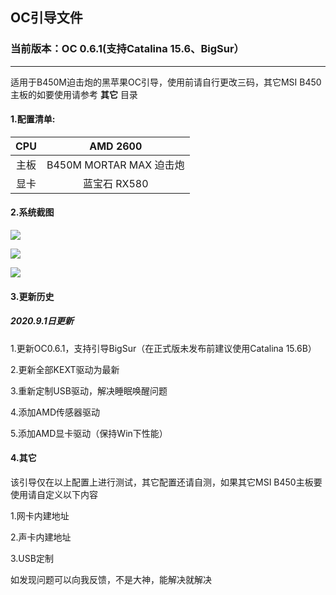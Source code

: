## OC引导文件

### 当前版本：OC 0.6.1(支持Catalina 15.6、BigSur）
----------------------

适用于B450M迫击炮的黑苹果OC引导，使用前请自行更改三码，其它MSI B450主板的如要使用请参考 **其它** 目录

#### 1.配置清单:

| CPU | AMD 2600 |
| :----: | :------: |
| 主板 | B450M MORTAR MAX 迫击炮 |
| 显卡 | 蓝宝石 RX580 |

#### 2.系统截图

![](https://cloud189-shzh-person.oos-gdsz.ctyunapi.cn/e8a25b45-aaba-4941-9258-992399409537.jpg?response-content-disposition=attachment%3Bfilename%3D%221.jpg%22&x-amz-CLIENTNETWORK=UNKNOWN&x-amz-CLOUDTYPEIN=PERSON&x-amz-limit=rate%3D10240%2Cconcurrency%3D20&x-amz-CLIENTTYPEIN=UNKNOWN&Signature=KoAK5qsbzuR/yb0GQd8Jv7bRaXk%3D&AWSAccessKeyId=18bd696e8df5d7a48893&Expires=1599026438&x-amz-FSIZE=36470&x-amz-UID=0&x-amz-UFID=71410211338591613)



![](https://cloud189-shzh-person.oos-gdsz.ctyunapi.cn/336a9e67-c5e2-4808-a3f3-1353f1d6ec0c.png?response-content-disposition=attachment%3Bfilename%3D%222.png%22&x-amz-CLIENTNETWORK=UNKNOWN&x-amz-CLOUDTYPEIN=PERSON&x-amz-limit=rate%3D10240%2Cconcurrency%3D20&x-amz-CLIENTTYPEIN=UNKNOWN&Signature=fpdDNpg7m9GIzX8B/1MSyt0i69A%3D&AWSAccessKeyId=18bd696e8df5d7a48893&Expires=1599026529&x-amz-FSIZE=64609&x-amz-UID=0&x-amz-UFID=71425211338747548)



![](https://cloud189-shzh-person.oos-gdsz.ctyunapi.cn/3f2a834d-fb5e-4a4b-be58-a6c036bb95b1.jpg?response-content-disposition=attachment%3Bfilename%3D%223.jpg%22&x-amz-CLIENTNETWORK=UNKNOWN&x-amz-CLOUDTYPEIN=PERSON&x-amz-limit=rate%3D10240%2Cconcurrency%3D20&x-amz-CLIENTTYPEIN=UNKNOWN&Signature=FBhntMLg/27ZbGXEMVkPavxvmvY%3D&AWSAccessKeyId=18bd696e8df5d7a48893&Expires=1599026542&x-amz-FSIZE=187342&x-amz-UID=0&x-amz-UFID=41442211340176428)



#### 3.更新历史

##### 2020.9.1日更新

1.更新OC0.6.1，支持引导BigSur（在正式版未发布前建议使用Catalina 15.6B）

2.更新全部KEXT驱动为最新

3.重新定制USB驱动，解决睡眠唤醒问题

4.添加AMD传感器驱动

5.添加AMD显卡驱动（保持Win下性能）

#### 4.其它

该引导仅在以上配置上进行测试，其它配置还请自测，如果其它MSI B450主板要使用请自定义以下内容

1.网卡内建地址

2.声卡内建地址

3.USB定制

如发现问题可以向我反馈，不是大神，能解决就解决







